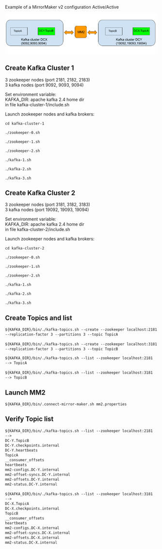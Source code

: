 Example of a MirrorMaker v2 configuration Active/Active

![ScreenShot 1](mm2.png)

## Create Kafka Cluster 1

3 zookeeper nodes (port 2181, 2182, 2183)<br>
3 kafka nodes (port 9092, 9093, 9094)<br>

Set environment variable:<br>
KAFKA_DIR: apache kafka 2.4 home dir<br>
in file kafka-cluster-1/include.sh 

Launch zookeeper nodes and kafka brokers:<br>

```
cd kafka-cluster-1
```

```
./zookeeper-0.sh
```

```
./zookeeper-1.sh
```

```
./zookeeper-2.sh
```

```
./kafka-1.sh
```

```
./kafka-2.sh
```

```
./kafka-3.sh
```

## Create Kafka Cluster 2

3 zookeeper nodes (port 3181, 3182, 3183)<br>
3 kafka nodes (port 19092, 19093, 19094)<br>

Set environment variable:<br>
KAFKA_DIR: apache kafka 2.4 home dir<br>
in file kafka-cluster-2/include.sh 

Launch zookeeper nodes and kafka brokers:<br>

```
cd kafka-cluster-2
```

```
./zookeeper-0.sh
```

```
./zookeeper-1.sh
```

```
./zookeeper-2.sh
```

```
./kafka-1.sh
```

```
./kafka-2.sh
```

```
./kafka-3.sh
```

## Create Topics and list

```
${KAFKA_DIR}/bin/./kafka-topics.sh --create --zookeeper localhost:2181 --replication-factor 3 --partitions 3 --topic TopicA

${KAFKA_DIR}/bin/./kafka-topics.sh --create --zookeeper localhost:3181 --replication-factor 3 --partitions 3 --topic TopicB
```

```
${KAFKA_DIR}/bin/./kafka-topics.sh --list --zookeeper localhost:2181
--> TopicA

${KAFKA_DIR}/bin/./kafka-topics.sh --list --zookeeper localhost:3181
--> TopicB
```

## Launch MM2

```
${KAFKA_DIR}/bin/.connect-mirror-maker.sh mm2.properties
```

## Verify Topic list

```
${KAFKA_DIR}/bin/./kafka-topics.sh --list --zookeeper localhost:2181
--> 
DC-Y.TopicB
DC-Y.checkpoints.internal
DC-Y.heartbeats
TopicA
__consumer_offsets
heartbeats
mm2-configs.DC-Y.internal
mm2-offset-syncs.DC-Y.internal
mm2-offsets.DC-Y.internal
mm2-status.DC-Y.internal

${KAFKA_DIR}/bin/./kafka-topics.sh --list --zookeeper localhost:3181
--> 
DC-X.TopicA
DC-X.checkpoints.internal
TopicB
__consumer_offsets
heartbeats
mm2-configs.DC-X.internal
mm2-offset-syncs.DC-X.internal
mm2-offsets.DC-X.internal
mm2-status.DC-X.internal
```
